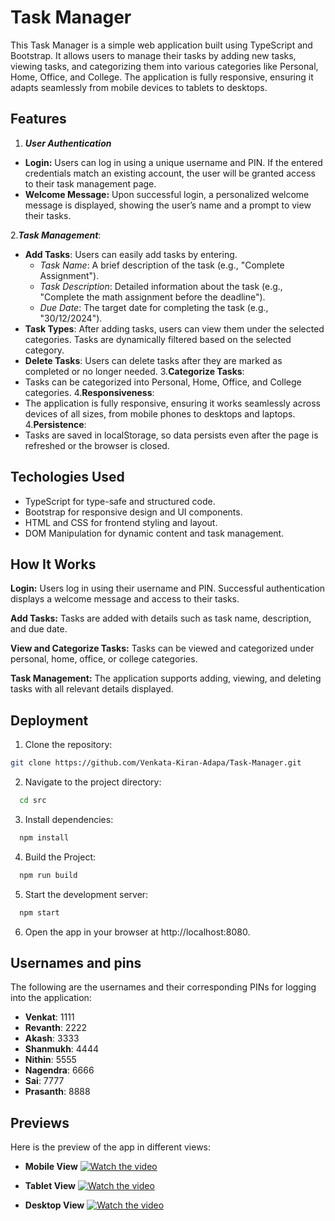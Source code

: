 
# Task Manager

This Task Manager is a simple web application built using TypeScript and Bootstrap. It allows users to manage their tasks by adding new tasks, viewing tasks, and categorizing them into various categories like Personal, Home, Office, and College. The application is fully responsive, ensuring it adapts seamlessly from mobile devices to tablets to desktops.


## Features
1. ***User Authentication***
- **Login:** Users can log in using a unique username and PIN. If the entered credentials match an existing account, the user will be granted access to their task management page.
- **Welcome Message:** Upon successful login, a personalized welcome message is displayed, showing the user’s name and a prompt to view their tasks.

2.***Task Management***:
- **Add Tasks**: Users can easily add tasks by entering.
  - *Task Name*: A brief description of the task (e.g., "Complete Assignment").
   - *Task Description*: Detailed information about the task (e.g., "Complete the math assignment before the deadline").
   - *Due Date*: The target date for completing the task (e.g., "30/12/2024").
- **Task Types**: After adding tasks, users can view them under the selected categories. Tasks are dynamically filtered based on the selected category.
- **Delete Tasks**: Users can delete tasks after they are marked as completed or no longer needed.
3.**Categorize Tasks**:
- Tasks can be categorized into Personal, Home, Office, and College categories.
4.**Responsiveness**:
- The application is fully responsive, ensuring it works seamlessly across devices of all sizes, from mobile phones to desktops and laptops.
4.**Persistence**:
- Tasks are saved in localStorage, so data persists even after the page is refreshed or the browser is closed.
## Techologies Used
- TypeScript for type-safe and structured code.
- Bootstrap for responsive design and UI components.
- HTML and CSS for frontend styling and layout.
- DOM Manipulation for dynamic content and task management.


## How It Works
**Login:**  Users log in using their username and PIN. Successful authentication displays a welcome message and access to their tasks.

**Add Tasks:** Tasks are added with details such as task name, description, and due date.

**View and Categorize Tasks:** Tasks can be viewed and categorized under personal, home, office, or college categories.

**Task Management:** The application supports adding, viewing, and deleting tasks with all relevant details displayed.
## Deployment

1. Clone the repository:

```bash
git clone https://github.com/Venkata-Kiran-Adapa/Task-Manager.git
```
2. Navigate to the project directory:
```bash
  cd src
```
3. Install dependencies:
```bash
  npm install
```
4. Build the Project:
```bash
  npm run build
```
5. Start the development server:
```bash
  npm start
```
6. Open the app in your browser at http://localhost:8080.



## Usernames and pins

The following are the usernames and their corresponding PINs for logging into the application:

- **Venkat**: 1111
- **Revanth**: 2222
- **Akash**: 3333
- **Shanmukh**: 4444
- **Nithin**: 5555
- **Nagendra**: 6666
- **Sai**: 7777
- **Prasanth**: 8888
## Previews


Here is the  preview of the app in different views:

*   **Mobile View**
   [![Watch the video](https://img.shields.io/badge/Watch%20Video-blue)](https://github.com/Venkata-Kiran-Adapa/Task-Manager/blob/master/mobile.mp4)
    
*   **Tablet View**
        [![Watch the video](https://img.shields.io/badge/Watch%20Video-blue)](https://github.com/Venkata-Kiran-Adapa/Task-Manager/blob/master/Tablet.mp4)
    
*   **Desktop View**
   [![Watch the video](https://img.shields.io/badge/Watch%20Video-blue)](https://github.com/Venkata-Kiran-Adapa/Task-Manager/blob/master/laptop.mp4)
